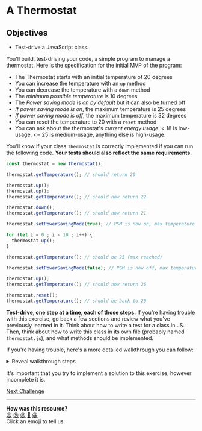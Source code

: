 # A Thermostat

## Objectives

 * Test-drive a JavaScript class.

You'll build, test-driving your code, a simple program to manage a thermostat. Here is the
specification for the initial MVP of the program:

* The Thermostat starts with an initial temperature of 20 degrees
* You can increase the temperature with an `up` method
* You can decrease the temperature with a `down` method
* The *minimum possible temperature* is 10 degrees
* The *Power saving mode* is *on by default* but it can also be turned off
* *If power saving mode is on*, the maximum temperature is 25 degrees
* *If power saving mode is off*, the maximum temperature is 32 degrees
* You can reset the temperature to 20 with a `reset` method
* You can ask about the thermostat's *current energy usage*: < 18 is low-usage, <= 25 is
  medium-usage, anything else is high-usage.

You'll know if your class `Thermostat` is correctly implemented if you can run the
following code. **Your tests should also reflect the same requirements.**

```javascript
const thermostat = new Thermostat();

thermostat.getTemperature(); // should return 20

thermostat.up();
thermostat.up();
thermostat.getTemperature(); // should now return 22

thermostat.down();
thermostat.getTemperature(); // should now return 21

thermostat.setPowerSavingMode(true); // PSM is now on, max temperature is 25

for (let i = 0 ; i < 10 ; i++) {
  thermostat.up();
}

thermostat.getTemperature(); // should be 25 (max reached)

thermostat.setPowerSavingMode(false); // PSM is now off, max temperature is no more 25

thermostat.up();
thermostat.getTemperature(); // should now return 26

thermostat.reset();
thermostat.getTemperature(); // should be back to 20
```

**Test-drive, one step at a time, each of those steps.** If you're having trouble with
this exercise, go back a few sections and review what you've previously learned in it.
Think about how to write a test for a class in JS. Then, think about how to write this
class in its own file (probably named `thermostat.js`), and what methods should be
implemented.

If you're having trouble, here's a more detailed walkthrough you can follow:

<details><summary>Reveal walkthrough steps</summary>
<p>

1. To setup the project, create a directory and initialise the `package.json` file using
   `npm init`.
2. Install the Jest library using `npm add jest`.
3. Now write a first test file named `thermostat.test.js` and write a simple unit test for
   the `Thermostat` class. A new instance of this class should be initialised with a
   property `temperature` set to 20. You may have a `getTemperature` method on this
   instance to retrieve this value. This is the method you should test.
4. Now write the class `Thermostat` in its file `thermostat.js`. Implement the constructor
   to initialise the `temperature` property to 20, and the `getTemperature` method.
5. Verify your code by running `jest`. Don't forget to use `module.exports` and `require`
   to use the class in the test file!
6. Test-drive and implement the two other methods `up` and `down`, following the same
   process.
7. Having a minimum temperature will likely require a condition to check whether we can
   decrease the temperature further in `down`. Don't forget to test-drive this step as
   well!
8. Implementing power saving mode will require more properties and more conditional checks
   when changing the temperature. Don't forget to test-drive this step as well!


</p>
</details>

It's important that you try to implement a solution to this exercise, however incomplete
it is. 



[Next Challenge](05_calling_apis.md)

<!-- BEGIN GENERATED SECTION DO NOT EDIT -->

---

**How was this resource?**  
[😫](https://airtable.com/shrUJ3t7KLMqVRFKR?prefill_Repository=makersacademy%2Fjavascript-fundamentals&prefill_File=challenges%2F04_thermostat.md&prefill_Sentiment=😫) [😕](https://airtable.com/shrUJ3t7KLMqVRFKR?prefill_Repository=makersacademy%2Fjavascript-fundamentals&prefill_File=challenges%2F04_thermostat.md&prefill_Sentiment=😕) [😐](https://airtable.com/shrUJ3t7KLMqVRFKR?prefill_Repository=makersacademy%2Fjavascript-fundamentals&prefill_File=challenges%2F04_thermostat.md&prefill_Sentiment=😐) [🙂](https://airtable.com/shrUJ3t7KLMqVRFKR?prefill_Repository=makersacademy%2Fjavascript-fundamentals&prefill_File=challenges%2F04_thermostat.md&prefill_Sentiment=🙂) [😀](https://airtable.com/shrUJ3t7KLMqVRFKR?prefill_Repository=makersacademy%2Fjavascript-fundamentals&prefill_File=challenges%2F04_thermostat.md&prefill_Sentiment=😀)  
Click an emoji to tell us.

<!-- END GENERATED SECTION DO NOT EDIT -->